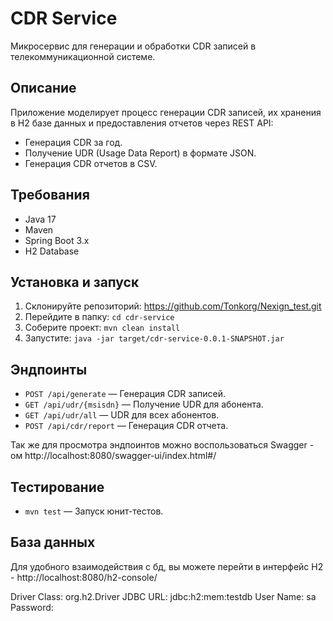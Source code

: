 # CDR Service
Микросервис для генерации и обработки CDR записей в телекоммуникационной системе.

## Описание
Приложение моделирует процесс генерации CDR записей, их хранения в H2 базе данных и предоставления отчетов через REST API:
- Генерация CDR за год.
- Получение UDR (Usage Data Report) в формате JSON.
- Генерация CDR отчетов в CSV.

## Требования
- Java 17
- Maven
- Spring Boot 3.x
- H2 Database

## Установка и запуск
1. Склонируйте репозиторий: https://github.com/Tonkorg/Nexign_test.git
2. Перейдите в папку: `cd cdr-service`
3. Соберите проект: `mvn clean install`
4. Запустите: `java -jar target/cdr-service-0.0.1-SNAPSHOT.jar`

## Эндпоинты
- `POST /api/generate` — Генерация CDR записей.
- `GET /api/udr/{msisdn}` — Получение UDR для абонента.
- `GET /api/udr/all` — UDR для всех абонентов.
- `POST /api/cdr/report` — Генерация CDR отчета.

Так же для просмотра эндпоинтов можно воспользоваться Swagger - ом
http://localhost:8080/swagger-ui/index.html#/

## Тестирование
- `mvn test` — Запуск юнит-тестов.

## База данных
Для удобного  взаимодействия с бд, вы можете перейти в интерфейс H2 - http://localhost:8080/h2-console/

Driver Class: org.h2.Driver
JDBC URL: jdbc:h2:mem:testdb 
User Name: sa
Password: 

